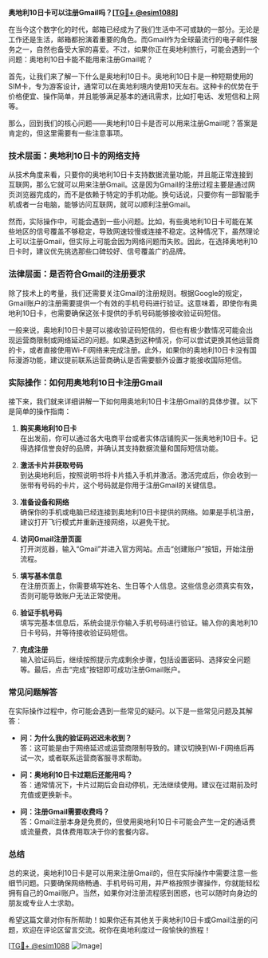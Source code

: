 **奥地利10日卡可以注册Gmail吗？[[TG💪+ @esim1088](https://t.me/s/esim1088)]**

在当今这个数字化的时代，邮箱已经成为了我们生活中不可或缺的一部分。无论是工作还是生活，邮箱都扮演着重要的角色。而Gmail作为全球最流行的电子邮件服务之一，自然也备受大家的喜爱。不过，如果你正在奥地利旅行，可能会遇到一个问题：奥地利10日卡能不能用来注册Gmail呢？

首先，让我们来了解一下什么是奥地利10日卡。奥地利10日卡是一种短期使用的SIM卡，专为游客设计，通常可以在奥地利境内使用10天左右。这种卡的优势在于价格便宜、操作简单，并且能够满足基本的通讯需求，比如打电话、发短信和上网等。

那么，回到我们的核心问题——奥地利10日卡是否可以用来注册Gmail呢？答案是肯定的，但这里需要有一些注意事项。

### **技术层面：奥地利10日卡的网络支持**
从技术角度来看，只要你的奥地利10日卡支持数据流量功能，并且能正常连接到互联网，那么它就可以用来注册Gmail。这是因为Gmail的注册过程主要是通过网页浏览器完成的，而不是依赖于特定的手机功能。换句话说，只要你有一部智能手机或者一台电脑，能够访问互联网，就可以顺利注册Gmail。

然而，实际操作中，可能会遇到一些小问题。比如，有些奥地利10日卡可能在某些地区的信号覆盖不够稳定，导致网速较慢或连接不稳定。这种情况下，虽然理论上可以注册Gmail，但实际上可能会因为网络问题而失败。因此，在选择奥地利10日卡时，建议优先挑选那些口碑较好、信号覆盖广的品牌。

### **法律层面：是否符合Gmail的注册要求**
除了技术上的考量，我们还需要关注Gmail的注册规则。根据Google的规定，Gmail账户的注册需要提供一个有效的手机号码进行验证。这意味着，即使你有奥地利10日卡，也需要确保这张卡提供的手机号码能够接收验证码短信。

一般来说，奥地利10日卡是可以接收验证码短信的，但也有极少数情况可能会出现运营商限制或网络延迟的问题。如果遇到这种情况，你可以尝试更换其他运营商的卡，或者直接使用Wi-Fi网络来完成注册。此外，如果你的奥地利10日卡没有国际漫游功能，建议提前联系运营商确认是否需要额外设置才能接收国际短信。

### **实际操作：如何用奥地利10日卡注册Gmail**
接下来，我们就来详细讲解一下如何用奥地利10日卡注册Gmail的具体步骤。以下是简单的操作指南：

1. **购买奥地利10日卡**  
   在出发前，你可以通过各大电商平台或者实体店铺购买一张奥地利10日卡。记得选择信誉良好的品牌，并确认其支持数据流量和国际短信功能。

2. **激活卡片并获取号码**  
   到达奥地利后，按照说明书将卡片插入手机并激活。激活完成后，你会收到一张带有号码的卡片，这个号码就是你用于注册Gmail的关键信息。

3. **准备设备和网络**  
   确保你的手机或电脑已经连接到奥地利10日卡提供的网络。如果是手机注册，建议打开飞行模式并重新连接网络，以避免干扰。

4. **访问Gmail注册页面**  
   打开浏览器，输入“Gmail”并进入官方网站。点击“创建账户”按钮，开始注册流程。

5. **填写基本信息**  
   在注册页面上，你需要填写姓名、生日等个人信息。这些信息必须真实有效，否则可能导致账户无法正常使用。

6. **验证手机号码**  
   填写完基本信息后，系统会提示你输入手机号码进行验证。输入你的奥地利10日卡号码，并等待接收验证码短信。

7. **完成注册**  
   输入验证码后，继续按照提示完成剩余步骤，包括设置密码、选择安全问题等。最后，点击“完成”按钮即可成功注册Gmail账户。

### **常见问题解答**
在实际操作过程中，你可能会遇到一些常见的疑问。以下是一些常见问题及其解答：

- **问：为什么我的验证码迟迟未收到？**  
  答：这可能是由于网络延迟或运营商限制导致的。建议切换到Wi-Fi网络后再试一次，或者联系运营商客服寻求帮助。

- **问：奥地利10日卡过期后还能用吗？**  
  答：通常情况下，卡片过期后会自动停机，无法继续使用。建议在过期前及时充值或更换新卡。

- **问：注册Gmail需要收费吗？**  
  答：Gmail注册本身是免费的，但使用奥地利10日卡可能会产生一定的通话费或流量费，具体费用取决于你的套餐内容。

### **总结**
总的来说，奥地利10日卡是可以用来注册Gmail的，但在实际操作中需要注意一些细节问题。只要确保网络畅通、手机号码可用，并严格按照步骤操作，你就能轻松拥有自己的Gmail账户。当然，如果你对注册流程感到困惑，也可以随时向身边的朋友或专业人士求助。

希望这篇文章对你有所帮助！如果你还有其他关于奥地利10日卡或Gmail注册的问题，欢迎在评论区留言交流。祝你在奥地利度过一段愉快的旅程！

[[TG💪+ @esim1088](https://t.me/s/esim1088) ![Image](https://i.postimg.cc/4NQfJmqS/Snipaste-2025-05-13-00-14-12.png)]